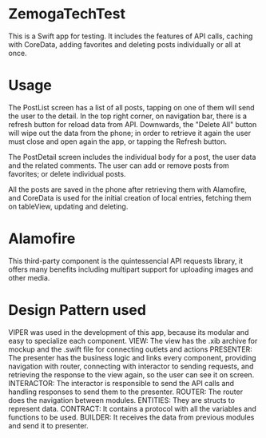 # ZemogaTechTest
This is a Swift app for testing. It includes the features of API calls, caching with CoreData, adding favorites and deleting posts individually or all at once.

# Usage
The PostList screen has a list of all posts, tapping on one of them will send the user to the detail. In the top right corner, on navigation bar, there is a refresh button for reload data from API. Downwards, the "Delete All" button will wipe out the data from the phone; in order to retrieve it again the user must close and open again the app, or tapping the Refresh button.

The PostDetail screen includes the individual body for a post, the user data and the related comments. The user can add or remove posts from favorites; or delete individual posts.

All the posts are saved in the phone after retrieving them with Alamofire, and CoreData is used for the initial creation of local entries, fetching them on tableView, updating and deleting.

# Alamofire
This third-party component is the quintessencial API requests library, it offers many benefits including multipart support for uploading images and other media.

# Design Pattern used
VIPER was used in the development of this app, because its modular and easy to specialize each component.
VIEW: The view has the .xib archive for mockup and the .swift file for connecting outlets and actions
PRESENTER: The presenter has the business logic and links every component, providing navigation with router, connecting with interactor to sending requests, and retrieving the response to the view again, so the user can see it on screen.
INTERACTOR: The interactor is responsible to send the API calls and handling responses to send them to the presenter.
ROUTER: The router does the navigation between modules.
ENTITIES: They are structs to represent data.
CONTRACT: It contains a protocol with all the variables and functions to be used.
BUILDER: It receives the data from previous modules and send it to presenter.
